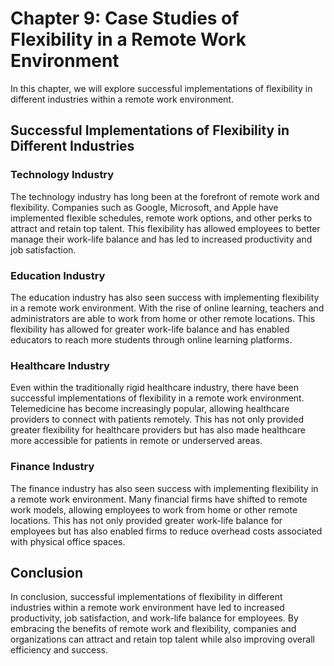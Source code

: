 Chapter 9: Case Studies of Flexibility in a Remote Work Environment
===================================================================

In this chapter, we will explore successful implementations of flexibility in different industries within a remote work environment.

Successful Implementations of Flexibility in Different Industries
-----------------------------------------------------------------

### Technology Industry

The technology industry has long been at the forefront of remote work and flexibility. Companies such as Google, Microsoft, and Apple have implemented flexible schedules, remote work options, and other perks to attract and retain top talent. This flexibility has allowed employees to better manage their work-life balance and has led to increased productivity and job satisfaction.

### Education Industry

The education industry has also seen success with implementing flexibility in a remote work environment. With the rise of online learning, teachers and administrators are able to work from home or other remote locations. This flexibility has allowed for greater work-life balance and has enabled educators to reach more students through online learning platforms.

### Healthcare Industry

Even within the traditionally rigid healthcare industry, there have been successful implementations of flexibility in a remote work environment. Telemedicine has become increasingly popular, allowing healthcare providers to connect with patients remotely. This has not only provided greater flexibility for healthcare providers but has also made healthcare more accessible for patients in remote or underserved areas.

### Finance Industry

The finance industry has also seen success with implementing flexibility in a remote work environment. Many financial firms have shifted to remote work models, allowing employees to work from home or other remote locations. This has not only provided greater work-life balance for employees but has also enabled firms to reduce overhead costs associated with physical office spaces.

Conclusion
----------

In conclusion, successful implementations of flexibility in different industries within a remote work environment have led to increased productivity, job satisfaction, and work-life balance for employees. By embracing the benefits of remote work and flexibility, companies and organizations can attract and retain top talent while also improving overall efficiency and success.
